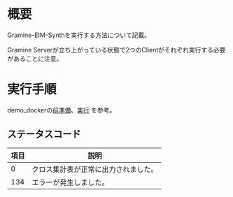 # 概要
Gramine-EIM-Synthを実行する方法について記載。  

Gramine Serverが立ち上がっている状態で2つのClientがそれぞれ実行する必要があることに注意。

# 実行手順
demo_dockerの[前準備](../demo_docker/README.md#前準備)、[実行](../demo_docker/README.md#実行) を参考。

## ステータスコード

| 項目 | 説明 |
| --- | --- |
| $0$ | クロス集計表が正常に出力されました。 |
| $134$ |エラーが発生しました。 |

